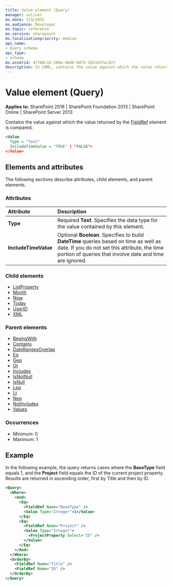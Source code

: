 ```yaml
---
title: Value element (Query)
manager: soliver
ms.date: 3/9/2015
ms.audience: Developer
ms.topic: reference
ms.service: sharepoint
ms.localizationpriority: medium
api_name:
- Query schema
api_type:
- schema
ms.assetid: 47780c18-200a-40d8-8d75-2b51637ac827
description: In CAML, contains the value against which the value returned by the FieldRef element is compared. 
---
```


# Value element (Query)

**Applies to:** SharePoint 2016 | SharePoint Foundation 2013 | SharePoint Online | SharePoint Server 2013
  
Contains the value against which the value returned by the [FieldRef](fieldref-element-query.md) element is compared. 
  
```XML
<Value
  Type = "Text"
  IncludeTimeValue = "TRUE" | "FALSE">
</Value>
```

## Elements and attributes

The following sections describe attributes, child elements, and parent elements.

### Attributes

|**Attribute**|**Description**|
|:-----|:-----|
|**Type** <br/> |Required **Text**. Specifies the data type for the value contained by this element.  <br/> |
|**IncludeTimeValue** <br/> |Optional **Boolean**. Specifies to build **DateTime** queries based on time as well as date. If you do not set this attribute, the time portion of queries that involve date and time are ignored.  <br/> |
   
### Child elements

- [ListProperty](listproperty-element-query.md)
- [Month](month-element-query.md)
- [Now](now-element-query.md)
- [Today](today-element-query.md)
- [UserID](userid-element-query.md)
- [XML](xml-element.md)
   
### Parent elements

- [BeginsWith](beginswith-element-query.md)
- [Contains](contains-element-query.md)
- [DateRangesOverlap](daterangesoverlap-element-query.md)
- [Eq](eq-element-query.md)
- [Geq](geq-element-query.md)
- [Gt](gt-element-query.md)
- [Includes](includes-element-query.md)
- [IsNotNull](isnotnull-element-query.md)
- [IsNull](isnull-element-query.md)
- [Leq](leq-element-query.md)
- [Lt](lt-element-query.md)
- [Neq](neq-element-query.md)
- [NotIncludes](notincludes-element-query.md)
- [Values](values-element-query.md)
   
### Occurrences

- Minimum: 0
- Maximum: 1  
   
## Example

In the following example, the query returns cases where the **BaseType** field equals 1, and the **Project** field equals the ID of the current project property. Results are returned in ascending order, first by Title and then by ID. 
  
```XML
<Query>
  <Where>
    <And>
      <Eq>
        <FieldRef Name="BaseType" />
        <Value Type="Integer">1</Value>
      </Eq>
      <Eq>
        <FieldRef Name="Project" />
        <Value Type="Integer">
          <ProjectProperty Select="ID" />
        </Value>
      </Eq>
    </And>
  </Where>
  <OrderBy>
    <FieldRef Name="Title" />
    <FieldRef Name="ID" />
  </OrderBy>
</Query>
```

<br/>

